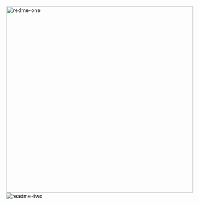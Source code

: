 <img alt="redme-one" src="https://i.postimg.cc/CM2zmKnL/readme-one.jpg" width="500">
<img alt="readme-two" src="https://i.postimg.cc/pr3rT0Mn/readme-two.jpg width="500"">
